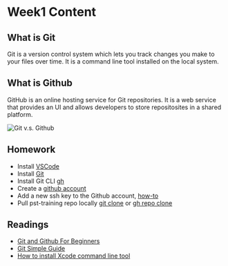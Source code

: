 # Week1 Content

## What is Git

Git is a version control system which lets you track changes you make to your files over time. It is a command line tool installed on the local system.

## What is Github

GitHub is an online hosting service for Git repositories. It is a web service that provides an UI and allows developers to store repositosites in a shared platform.

![Git v.s. Github](https://andersenlab.org/dry-guide/2022-03-09/img/git_v_github.png)

## Homework

- Install [VSCode](https://code.visualstudio.com/)
- Install [Git](https://git-scm.com/book/en/v2/Getting-Started-Installing-Git)
- Install Git CLI [gh](https://cli.github.com/manual/installation)
- Create a [github account](https://github.com/)
- Add a new ssh key to the Github account, [how-to](https://docs.github.com/en/authentication/connecting-to-github-with-ssh/adding-a-new-ssh-key-to-your-github-account)
- Pull pst-training repo locally [git clone](https://docs.github.com/en/repositories/creating-and-managing-repositories/cloning-a-repository) or [gh repo clone](https://cli.github.com/manual/gh_repo_clone)

## Readings

- [Git and Github For Beginners](https://www.freecodecamp.org/news/git-and-github-for-beginners)
- [Git Simple Guide](https://rogerdudler.github.io/git-guide/)
- [How to install Xcode command line tool](https://www.freecodecamp.org/news/install-xcode-command-line-tools/)
